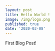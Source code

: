 ```yaml
---
layout: post
title: Hello World !
image: /img/logo.png
published: true
date: '2020-03-08'
---
```


First Blog Post!
